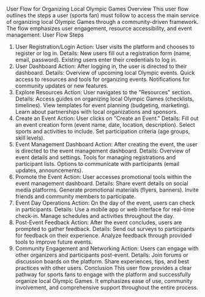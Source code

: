 User Flow for Organizing Local Olympic Games
Overview
This user flow outlines the steps a user (sports fan) must follow to access the main service of organizing local Olympic Games through a community-driven framework. The flow emphasizes user engagement, resource accessibility, and event management.
User Flow Steps
1. User Registration/Login
Action: User visits the platform and chooses to register or log in.
Details:
New users fill out a registration form (name, email, password).
Existing users enter their credentials to log in.
2. User Dashboard
Action: After logging in, the user is directed to their dashboard.
Details:
Overview of upcoming local Olympic events.
Quick access to resources and tools for organizing events.
Notifications for community updates or new features.
3. Explore Resources
Action: User navigates to the "Resources" section.
Details:
Access guides on organizing local Olympic Games (checklists, timelines).
View templates for event planning (budgeting, marketing).
Learn about partnerships with local organizations and sponsors.
4. Create an Event
Action: User clicks on "Create an Event."
Details:
Fill out an event creation form (event name, date, location, description).
Select sports and activities to include.
Set participation criteria (age groups, skill levels).
5. Event Management Dashboard
Action: After creating the event, the user is directed to the event management dashboard.
Details:
Overview of event details and settings.
Tools for managing registrations and participant lists.
Options to communicate with participants (email updates, announcements).
6. Promote the Event
Action: User accesses promotional tools within the event management dashboard.
Details:
Share event details on social media platforms.
Generate promotional materials (flyers, banners).
Invite friends and community members to participate.
7. Event Day Operations
Action: On the day of the event, users can check in participants.
Details:
Use a mobile app or web interface for real-time check-in.
Manage schedules and activities throughout the day.
8. Post-Event Feedback
Action: After the event concludes, users are prompted to gather feedback.
Details:
Send out surveys to participants for feedback on their experience.
Analyze feedback through provided tools to improve future events.
9. Community Engagement and Networking
Action: Users can engage with other organizers and participants post-event.
Details:
Join forums or discussion boards on the platform.
Share experiences, tips, and best practices with other users.
Conclusion
This user flow provides a clear pathway for sports fans to engage with the platform and successfully organize local Olympic Games. It emphasizes ease of use, community involvement, and comprehensive support throughout the entire process.
